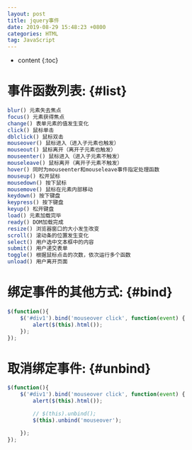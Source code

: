 ```yaml
---
layout: post
title: jquery事件
date: 2019-08-29 15:48:23 +0800
categories: HTML
tag: JavaScript
---
```


* content
{:toc}


<!-- ![]({{ '/styles/article-image/20190829154823_1.jpg' | prepend: site.baseurl }}){:height='80%' width='80%'} -->


事件函数列表:			{#list}
================================

```javascript
blur() 元素失去焦点
focus() 元素获得焦点
change() 表单元素的值发生变化
click() 鼠标单击
dblclick() 鼠标双击
mouseover() 鼠标进入（进入子元素也触发）
mouseout() 鼠标离开（离开子元素也触发）
mouseenter() 鼠标进入（进入子元素不触发）
mouseleave() 鼠标离开（离开子元素不触发）
hover() 同时为mouseenter和mouseleave事件指定处理函数
mouseup() 松开鼠标
mousedown() 按下鼠标
mousemove() 鼠标在元素内部移动
keydown() 按下键盘
keypress() 按下键盘
keyup() 松开键盘
load() 元素加载完毕
ready() DOM加载完成
resize() 浏览器窗口的大小发生改变
scroll() 滚动条的位置发生变化
select() 用户选中文本框中的内容
submit() 用户递交表单
toggle() 根据鼠标点击的次数，依次运行多个函数
unload() 用户离开页面
```

绑定事件的其他方式:			{#bind}
================================

```JavaScript
$(function(){
    $('#div1').bind('mouseover click', function(event) {
        alert($(this).html());
    });
});
```

取消绑定事件:			{#unbind}
================================

```JavaScript
$(function(){
    $('#div1').bind('mouseover click', function(event) {
        alert($(this).html());

        // $(this).unbind();
        $(this).unbind('mouseover');

    });
});
```